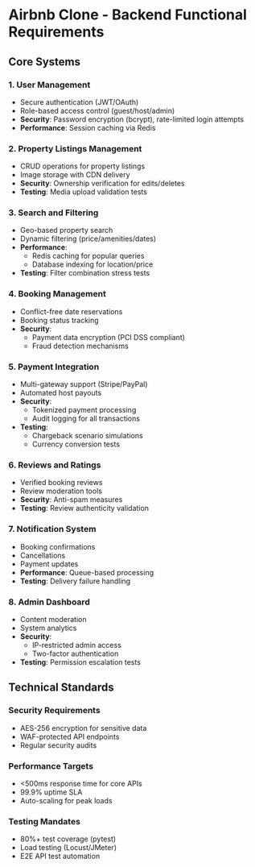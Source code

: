 # Airbnb Clone - Backend Functional Requirements

## Core Systems

### 1. User Management
- Secure authentication (JWT/OAuth)
- Role-based access control (guest/host/admin)
- **Security**: Password encryption (bcrypt), rate-limited login attempts
- **Performance**: Session caching via Redis

### 2. Property Listings Management
- CRUD operations for property listings
- Image storage with CDN delivery
- **Security**: Ownership verification for edits/deletes
- **Testing**: Media upload validation tests

### 3. Search and Filtering
- Geo-based property search
- Dynamic filtering (price/amenities/dates)
- **Performance**: 
  - Redis caching for popular queries
  - Database indexing for location/price
- **Testing**: Filter combination stress tests

### 4. Booking Management
- Conflict-free date reservations
- Booking status tracking
- **Security**: 
  - Payment data encryption (PCI DSS compliant)
  - Fraud detection mechanisms

### 5. Payment Integration
- Multi-gateway support (Stripe/PayPal)
- Automated host payouts
- **Security**: 
  - Tokenized payment processing
  - Audit logging for all transactions
- **Testing**: 
  - Chargeback scenario simulations
  - Currency conversion tests

### 6. Reviews and Ratings
- Verified booking reviews
- Review moderation tools
- **Security**: Anti-spam measures
- **Testing**: Review authenticity validation

### 7. Notification System
- Booking confirmations
- Cancellations
- Payment updates
- **Performance**: Queue-based processing
- **Testing**: Delivery failure handling

### 8. Admin Dashboard
- Content moderation
- System analytics
- **Security**: 
  - IP-restricted admin access
  - Two-factor authentication
- **Testing**: Permission escalation tests

## Technical Standards

### Security Requirements
- AES-256 encryption for sensitive data
- WAF-protected API endpoints
- Regular security audits

### Performance Targets
- <500ms response time for core APIs
- 99.9% uptime SLA
- Auto-scaling for peak loads

### Testing Mandates
- 80%+ test coverage (pytest)
- Load testing (Locust/JMeter)
- E2E API test automation